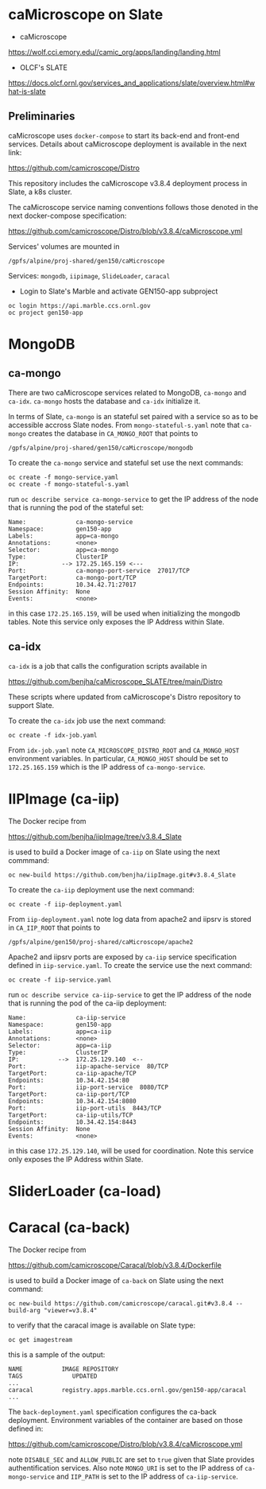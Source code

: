 # caMicroscope on Slate

- caMicroscope

https://wolf.cci.emory.edu//camic_org/apps/landing/landing.html

- OLCF's SLATE

https://docs.olcf.ornl.gov/services_and_applications/slate/overview.html#what-is-slate

## Preliminaries

caMicroscope uses `docker-compose` to start its back-end and front-end services. Details about
caMicroscope deployment is available in the next link:

https://github.com/camicroscope/Distro

This repository includes the caMicroscope v3.8.4 deployment process in Slate, a k8s cluster.

The caMicroscope service naming conventions follows those denoted in the next docker-compose specification: 

https://github.com/camicroscope/Distro/blob/v3.8.4/caMicroscope.yml

Services' volumes are  mounted in 

```
/gpfs/alpine/proj-shared/gen150/caMicroscope 
``` 

Services: `mongodb`, `iipimage`, `SlideLoader`, `caracal`

- Login to Slate's Marble and activate GEN150-app subproject

```
oc login https://api.marble.ccs.ornl.gov
oc project gen150-app
```

# MongoDB

## ca-mongo

There are two caMicroscope services related to MongoDB, `ca-mongo` and `ca-idx`. `ca-mongo` hosts the database
and `ca-idx` initialize it. 

In terms of Slate, `ca-mongo` is an stateful set paired with a service so as to be accessible accross Slate nodes.
From `mongo-stateful-s.yaml` note that  `ca-mongo` creates the database in `CA_MONGO_ROOT` that points to

```
/gpfs/alpine/proj-shared/gen150/caMicroscope/mongodb
``` 

To create the `ca-mongo` service and stateful set use the next commands:

```
oc create -f mongo-service.yaml
oc create -f mongo-stateful-s.yaml
```

run `oc describe service ca-mongo-service` to get the IP address of the node that is running the pod of the stateful set:

```
Name:              ca-mongo-service
Namespace:         gen150-app
Labels:            app=ca-mongo
Annotations:       <none>
Selector:          app=ca-mongo
Type:              ClusterIP
IP:            --> 172.25.165.159 <---
Port:              ca-mongo-port-service  27017/TCP
TargetPort:        ca-mongo-port/TCP
Endpoints:         10.34.42.71:27017
Session Affinity:  None
Events:            <none>
```

in this case `172.25.165.159`, will be used when initializing the mongodb tables. Note this service only exposes the IP Address within Slate.

## ca-idx

`ca-idx` is a job that calls the configuration scripts available in

https://github.com/benjha/caMicroscope_SLATE/tree/main/Distro

These scripts where updated from caMicroscope's Distro repository to support Slate.

To create the `ca-idx` job use the next command:

```
oc create -f idx-job.yaml
```

From `idx-job.yaml` note `CA_MICROSCOPE_DISTRO_ROOT` and `CA_MONGO_HOST` environment variables. In particular,
`CA_MONGO_HOST` should be set to `172.25.165.159` which is the IP address of `ca-mongo-service`.

# IIPImage (ca-iip)

The Docker recipe from

https://github.com/benjha/iipImage/tree/v3.8.4_Slate

is used to build a Docker image of `ca-iip` on Slate using the next commmand:

```
oc new-build https://github.com/benjha/iipImage.git#v3.8.4_Slate
```

To create the `ca-iip` deployment use the next command:

```
oc create -f iip-deployment.yaml
```

From `iip-deployment.yaml` note log data from apache2 and iipsrv is stored in `CA_IIP_ROOT` that points to

```
/gpfs/alpine/gen150/proj-shared/caMicroscope/apache2
```

Apache2 and iipsrv ports are exposed by `ca-iip` service specification defined in `iip-service.yaml`. To create
the service use the next command:

```
oc create -f iip-service.yaml
```

run `oc describe service ca-iip-service` to get the IP address of the node that is running the pod of the ca-iip deployment:

```
Name:              ca-iip-service
Namespace:         gen150-app
Labels:            app=ca-iip
Annotations:       <none>
Selector:          app=ca-iip
Type:              ClusterIP
IP:           -->  172.25.129.140  <--
Port:              iip-apache-service  80/TCP
TargetPort:        ca-iip-apache/TCP
Endpoints:         10.34.42.154:80
Port:              iip-port-service  8080/TCP
TargetPort:        ca-iip-port/TCP
Endpoints:         10.34.42.154:8080
Port:              iip-port-utils  8443/TCP
TargetPort:        ca-iip-utils/TCP
Endpoints:         10.34.42.154:8443
Session Affinity:  None
Events:            <none>
```

in this case `172.25.129.140`, will be used for coordination. Note this service only exposes the IP Address within Slate.


# SliderLoader (ca-load)

# Caracal (ca-back)

The Docker recipe from 

https://github.com/camicroscope/Caracal/blob/v3.8.4/Dockerfile

is used to build a Docker image of `ca-back` on Slate using the next command:

```
oc new-build https://github.com/camicroscope/caracal.git#v3.8.4 --build-arg "viewer=v3.8.4"
```

to verify that the caracal image is available on Slate type:

```
oc get imagestream
```

this is a sample of the output:

```
NAME           IMAGE REPOSITORY                                            TAGS              UPDATED
...
caracal        registry.apps.marble.ccs.ornl.gov/gen150-app/caracal                          
...
```

The `back-deployment.yaml` specification configures the ca-back deployment. Environment variables of the container
are based on those defined in:

https://github.com/camicroscope/Distro/blob/v3.8.4/caMicroscope.yml

note `DISABLE_SEC` and `ALLOW_PUBLIC` are set to `true` given that Slate provides authentification services. Also note
`MONGO_URI` is set to the IP address of `ca-mongo-service` and `IIP_PATH`  is set to the IP address of `ca-iip-service`.


